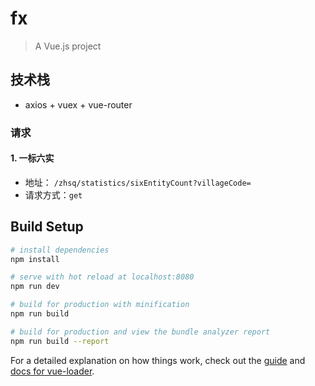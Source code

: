 # fx

> A Vue.js project



## 技术栈

* axios + vuex + vue-router



### 请求

#### 1. 一标六实

* 地址： `/zhsq/statistics/sixEntityCount?villageCode= `
* 请求方式：`get`







## Build Setup

``` bash
# install dependencies
npm install

# serve with hot reload at localhost:8080
npm run dev

# build for production with minification
npm run build

# build for production and view the bundle analyzer report
npm run build --report
```

For a detailed explanation on how things work, check out the [guide](http://vuejs-templates.github.io/webpack/) and [docs for vue-loader](http://vuejs.github.io/vue-loader).
